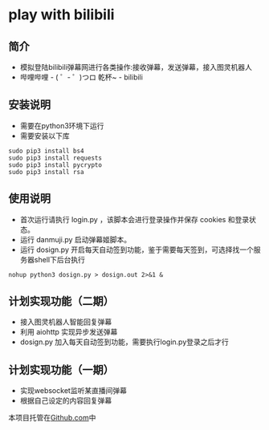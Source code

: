 # play with bilibili
## 简介
* 模拟登陆bilibili弹幕网进行各类操作:接收弹幕，发送弹幕，接入图灵机器人
* 哔哩哔哩 - ( ゜- ゜)つロ 乾杯~ - bilibili

## 安装说明
* 需要在python3环境下运行
* 需要安装以下库

```shell
sudo pip3 install bs4
sudo pip3 install requests
sudo pip3 install pycrypto
sudo pip3 install rsa
```

## 使用说明
* 首次运行请执行 login.py ，该脚本会进行登录操作并保存 cookies 和登录状态。
* 运行 danmuji.py 启动弹幕姬脚本。
* 运行 dosign.py 开启每天自动签到功能，鉴于需要每天签到，可选择找一个服务器shell下后台执行
```
nohup python3 dosign.py > dosign.out 2>&1 &
```


## 计划实现功能（二期）
* 接入图灵机器人智能回复弹幕
* 利用 aiohttp 实现异步发送弹幕
* dosign.py 加入每天自动签到功能，需要执行login.py登录之后才行

## 计划实现功能（一期）
* 实现websocket监听某直播间弹幕
* 根据自己设定的内容回复弹幕


本项目托管在[Github.com](https://github.com/yemaobumei/oneday/tree/master/bilibili/bilibili_danmuji)中